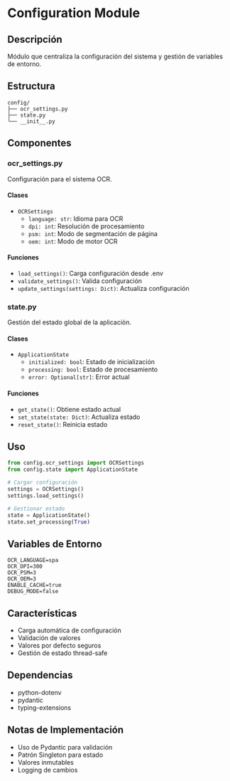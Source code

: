 # Configuration Module

## Descripción
Módulo que centraliza la configuración del sistema y gestión de variables de entorno.

## Estructura
```
config/
├── ocr_settings.py
├── state.py
└── __init__.py
```

## Componentes

### ocr_settings.py
Configuración para el sistema OCR.

#### Clases
- `OCRSettings`
  - `language: str`: Idioma para OCR
  - `dpi: int`: Resolución de procesamiento
  - `psm: int`: Modo de segmentación de página
  - `oem: int`: Modo de motor OCR
  
#### Funciones
- `load_settings()`: Carga configuración desde .env
- `validate_settings()`: Valida configuración
- `update_settings(settings: Dict)`: Actualiza configuración

### state.py
Gestión del estado global de la aplicación.

#### Clases
- `ApplicationState`
  - `initialized: bool`: Estado de inicialización
  - `processing: bool`: Estado de procesamiento
  - `error: Optional[str]`: Error actual
  
#### Funciones
- `get_state()`: Obtiene estado actual
- `set_state(state: Dict)`: Actualiza estado
- `reset_state()`: Reinicia estado

## Uso
```python
from config.ocr_settings import OCRSettings
from config.state import ApplicationState

# Cargar configuración
settings = OCRSettings()
settings.load_settings()

# Gestionar estado
state = ApplicationState()
state.set_processing(True)
```

## Variables de Entorno
```env
OCR_LANGUAGE=spa
OCR_DPI=300
OCR_PSM=3
OCR_OEM=3
ENABLE_CACHE=true
DEBUG_MODE=false
```

## Características
- Carga automática de configuración
- Validación de valores
- Valores por defecto seguros
- Gestión de estado thread-safe

## Dependencias
- python-dotenv
- pydantic
- typing-extensions

## Notas de Implementación
- Uso de Pydantic para validación
- Patrón Singleton para estado
- Valores inmutables
- Logging de cambios
